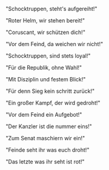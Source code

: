 "Schocktruppen, steht's aufgereiht!"

"Roter Helm, wir stehen bereit!"



"Coruscant, wir schützen dich!"

"Vor dem Feind, da weichen wir nicht!"



"Schocktruppen, sind stets loyal!"

"Für die Republik, ohne Wahl!"



"Mit Disziplin und festem Blick!"

"Für denn Sieg kein schritt zurück!"



"Ein großer Kampf, der wird gedroht!"

"Vor dem Feind ein Aufgebot!"



"Der Kanzler ist die nummer eins!"

"Zum Senat maschiern wir ein!"



"Feinde seht ihr was euch droht!"

"Das letzte was ihr seht ist rot!"
